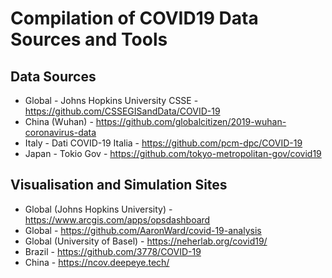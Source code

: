 # Compilation of COVID19 Data Sources and Tools


## Data Sources

- Global - Johns Hopkins University CSSE - https://github.com/CSSEGISandData/COVID-19
- China (Wuhan) - https://github.com/globalcitizen/2019-wuhan-coronavirus-data
- Italy - Dati COVID-19 Italia - https://github.com/pcm-dpc/COVID-19
- Japan - Tokio Gov - https://github.com/tokyo-metropolitan-gov/covid19

## Visualisation and Simulation Sites

- Global (Johns Hopkins University) - https://www.arcgis.com/apps/opsdashboard
- Global - https://github.com/AaronWard/covid-19-analysis
- Global (University of Basel) - https://neherlab.org/covid19/ 
- Brazil - https://github.com/3778/COVID-19
- China - https://ncov.deepeye.tech/
